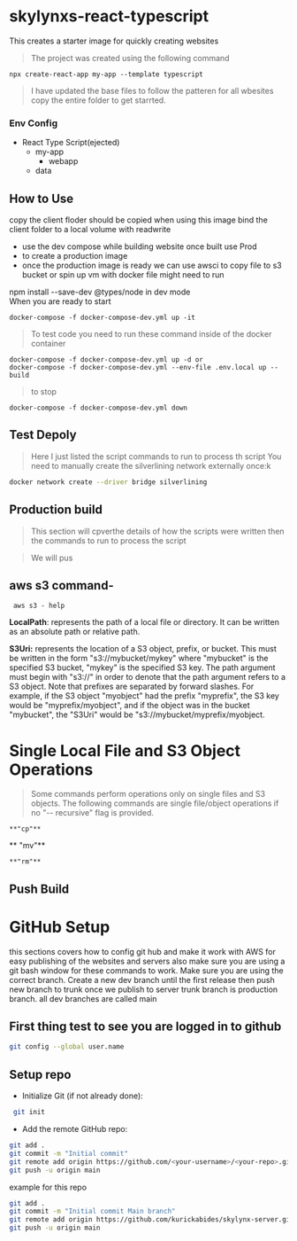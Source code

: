 # skylynxs-react-typescript
This creates a starter image for quickly creating websites

> The project was created using the following command
```
npx create-react-app my-app --template typescript
```
> I have updated the base files to follow the patteren for all wbesites copy the entire folder to get starrted. 
> 
### **Env Config**
  - React Type Script(ejected)
    - my-app
      - webapp
    - data

## How to Use
copy the client floder should be copied when using this image bind the client folder to a local volume with readwrite

- use the dev compose while building website once built use Prod
- to create a production image
- once the production image is ready we can use awsci to copy file to s3 bucket or spin up vm with docker file
might need to run 

npm install --save-dev @types/node 
 in dev mode  
When you are ready to start

```
docker-compose -f docker-compose-dev.yml up -it
```
> To test code you need to run these command inside of the docker container
> 
```
docker-compose -f docker-compose-dev.yml up -d or
docker-compose -f docker-compose-dev.yml --env-file .env.local up --build
```

> to stop
>
```
docker-compose -f docker-compose-dev.yml down
```

## Test Depoly
> Here I just listed the script commands to run to process th script
> You need to manually create the silverlining network externally once:k 
>

``` bash
docker network create --driver bridge silverlining

```

## Production build
> This section will cpverthe details of how the scripts were written then the commands to run to process the script

> We will pus
## aws s3 command-

```
 aws s3 - help
```
**LocalPath**: represents the path of a local file or directory.  It can
be written as an absolute path or relative path.

**S3Uri:** represents the location of a S3 object, prefix, or bucket.
This must be written in the form "s3://mybucket/mykey" where
"mybucket" is the specified S3 bucket, "mykey" is the specified S3
key.  The path argument must begin with "s3://" in order to denote
that the path argument refers to a S3 object. Note that prefixes are
separated by forward slashes. For example, if the S3 object "myobject"
had the prefix "myprefix", the S3 key would be "myprefix/myobject",
and if the object was in the bucket "mybucket", the "S3Uri" would be
"s3://mybucket/myprefix/myobject.

Single Local File and S3 Object Operations
==========================================

>Some commands perform operations only on single files and S3 objects.
The following commands are single file/object operations if no "--
recursive" flag is provided.

    **"cp"**

   ** "mv"**

    **"rm"**
>


## Push Build

# GitHub Setup
this sections covers how to config git hub and make it work with AWS for easy publishing of the websites and servers also make sure you are using a git bash window for these commands to work. Make sure you are using the correct branch. Create a new dev branch until the first release then push new branch to trunk once we publish to server trunk branch is production branch. all dev branches are called main 

## First thing test to see you are logged in to github
``` bash
git config --global user.name
```

## Setup repo 

- Initialize Git (if not already done):
``` bash
 git init

```
- Add the remote GitHub repo:

``` bash
git add .
git commit -m "Initial commit"
git remote add origin https://github.com/<your-username>/<your-repo>.git
git push -u origin main
```

example for this repo

``` bash
git add .
git commit -m "Initial commit Main branch"
git remote add origin https://github.com/kurickabides/skylynx-server.git
git push -u origin main
```